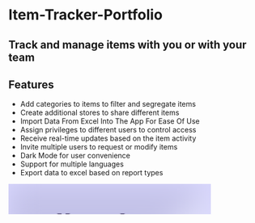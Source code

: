 # Item-Tracker-Portfolio

## Track and manage items with you or with your team
## Features
* Add categories to items to filter and segregate items
* Create additional stores to share different items
* Import Data From Excel Into The App For Ease Of Use
* Assign privileges to different users to control access
* Receive real-time updates based on the item activity
* Invite multiple users to request or modify items
* Dark Mode for user convenience
* Support for multiple languages
* Export data to excel based on report types

<!-- ![alt text](https://github.com/Cj-Rodriguez101/Item-Tracker-Portfolio/blob/main/item%20tracker%20screenshots.svg) -->

<div style="width:400px; height:60px; overflow-x: auto; white-space: nowrap;">
  <img src="https://github.com/Cj-Rodriguez101/Item-Tracker-Portfolio/blob/main/screenshots/manageItemsHotspotFinal.png" alt="Employee data" title="">
  <img src="https://github.com/Cj-Rodriguez101/Item-Tracker-Portfolio/blob/main/screenshots/useItemsHotspotFinal.png" alt="Employee data" title="">
  <img src="https://github.com/Cj-Rodriguez101/Item-Tracker-Portfolio/blob/main/screenshots/approveRequestHotspotFinal.png" alt="Employee data" title="">
  <img src="https://github.com/Cj-Rodriguez101/Item-Tracker-Portfolio/blob/main/screenshots/viewUsageHotspotFinal.png" alt="Employee data" title="">
<div>
<!-- <img src="https://github.com/Cj-Rodriguez101/Item-Tracker-Portfolio/blob/main/item%20tracker%20screenshots.svg" alt="Employee data" title="Screenshots"> -->

## Architecture - MVI
## Tools
* Firestore for the Network Layer
* SQLDelight for the Database Layer
* Firebase Auth
* Jetpack Compose
* MPAndroidChart
* Apache POI
* Workmanager
* Cloud Functions and FCM for syncing
* Hilt
* Datastore

## Credits
* Mitch Tabian for overall MVI blueprint and FoodRecipes App [https://github.com/mitchtabian/Food2Fork-KMM]
* PhilJay and contributors for the Chart [https://github.com/PhilJay/MPAndroidChart]
* Jetpack Compose and Accompanist Teams
* Figma Storyset by Freepik [https://www.figma.com/community/plugin/865232148477039928/Storyset-by-Freepik]
* XML String Resource Translate Tool [https://androiddvlpr.com/android-xml-translate/]
* Expandable FAB By MakeItEasyDev [https://github.com/MakeItEasyDev/Jetpack-Compose-Expand-Floating-Action-Button/tree/main/app/src/main/java/com/jetpack/expandfloatingbutton]
